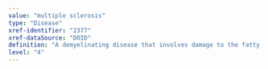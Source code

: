 ```yaml
---
value: "multiple sclerosis"
type: "Disease"
xref-identifier: "2377"
xref-dataSource: "DOID"
definition: "A demyelinating disease that involves damage to the fatty myelin sheaths around the axons of the brain and spinal cord resulting in demyelination and scarring.|OMIM mapping confirmed by DO. [LS]."
level: "4"
---
```

